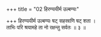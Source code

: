 +++
title = "02 हिरण्ययीर्म उल्बण्यः"

+++
हिरण्ययीर्म उल्बण्यः षट् सहस्राणि षट् शता ।  
ताभिः परि श्रयामहे ता नो रक्षन्तु सर्वतः ॥ ३ ॥